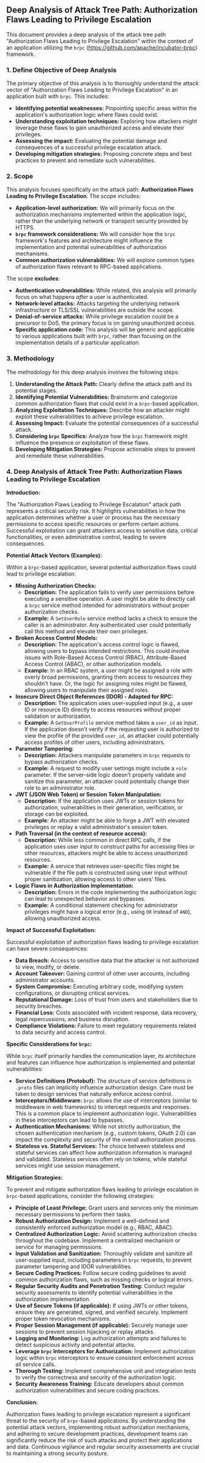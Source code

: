 ## Deep Analysis of Attack Tree Path: Authorization Flaws Leading to Privilege Escalation

This document provides a deep analysis of the attack tree path "Authorization Flaws Leading to Privilege Escalation" within the context of an application utilizing the `brpc` (https://github.com/apache/incubator-brpc) framework.

### 1. Define Objective of Deep Analysis

The primary objective of this analysis is to thoroughly understand the attack vector of "Authorization Flaws Leading to Privilege Escalation" in an application built with `brpc`. This includes:

* **Identifying potential weaknesses:** Pinpointing specific areas within the application's authorization logic where flaws could exist.
* **Understanding exploitation techniques:**  Exploring how attackers might leverage these flaws to gain unauthorized access and elevate their privileges.
* **Assessing the impact:** Evaluating the potential damage and consequences of a successful privilege escalation attack.
* **Developing mitigation strategies:**  Proposing concrete steps and best practices to prevent and remediate such vulnerabilities.

### 2. Scope

This analysis focuses specifically on the attack path: **Authorization Flaws Leading to Privilege Escalation**. The scope includes:

* **Application-level authorization:**  We will primarily focus on the authorization mechanisms implemented within the application logic, rather than the underlying network or transport security provided by HTTPS.
* **`brpc` framework considerations:** We will consider how the `brpc` framework's features and architecture might influence the implementation and potential vulnerabilities of authorization mechanisms.
* **Common authorization vulnerabilities:**  We will explore common types of authorization flaws relevant to RPC-based applications.

The scope **excludes**:

* **Authentication vulnerabilities:** While related, this analysis will primarily focus on what happens *after* a user is authenticated.
* **Network-level attacks:**  Attacks targeting the underlying network infrastructure or TLS/SSL vulnerabilities are outside the scope.
* **Denial-of-service attacks:**  While privilege escalation could be a precursor to DoS, the primary focus is on gaining unauthorized access.
* **Specific application code:** This analysis will be generic and applicable to various applications built with `brpc`, rather than focusing on the implementation details of a particular application.

### 3. Methodology

The methodology for this deep analysis involves the following steps:

1. **Understanding the Attack Path:**  Clearly define the attack path and its potential stages.
2. **Identifying Potential Vulnerabilities:** Brainstorm and categorize common authorization flaws that could exist in a `brpc`-based application.
3. **Analyzing Exploitation Techniques:**  Describe how an attacker might exploit these vulnerabilities to achieve privilege escalation.
4. **Assessing Impact:** Evaluate the potential consequences of a successful attack.
5. **Considering `brpc` Specifics:** Analyze how the `brpc` framework might influence the presence or exploitation of these flaws.
6. **Developing Mitigation Strategies:**  Propose actionable steps to prevent and remediate these vulnerabilities.

### 4. Deep Analysis of Attack Tree Path: Authorization Flaws Leading to Privilege Escalation

**Introduction:**

The "Authorization Flaws Leading to Privilege Escalation" attack path represents a critical security risk. It highlights vulnerabilities in how the application determines whether a user or process has the necessary permissions to access specific resources or perform certain actions. Successful exploitation can grant attackers access to sensitive data, critical functionalities, or even administrative control, leading to severe consequences.

**Potential Attack Vectors (Examples):**

Within a `brpc`-based application, several potential authorization flaws could lead to privilege escalation:

* **Missing Authorization Checks:**
    * **Description:**  The application fails to verify user permissions before executing a sensitive operation. A user might be able to directly call a `brpc` service method intended for administrators without proper authorization checks.
    * **Example:** A `SetUserRole` service method lacks a check to ensure the caller is an administrator. Any authenticated user could potentially call this method and elevate their own privileges.
* **Broken Access Control Models:**
    * **Description:** The application's access control logic is flawed, allowing users to bypass intended restrictions. This could involve issues with Role-Based Access Control (RBAC), Attribute-Based Access Control (ABAC), or other authorization models.
    * **Example:** In an RBAC system, a user might be assigned a role with overly broad permissions, granting them access to resources they shouldn't have. Or, the logic for assigning roles might be flawed, allowing users to manipulate their assigned roles.
* **Insecure Direct Object References (IDOR) - Adapted for RPC:**
    * **Description:**  The application uses user-supplied input (e.g., a user ID or resource ID) directly to access resources without proper validation or authorization.
    * **Example:** A `GetUserProfile` service method takes a `user_id` as input. If the application doesn't verify if the requesting user is authorized to view the profile of the provided `user_id`, an attacker could potentially access profiles of other users, including administrators.
* **Parameter Tampering:**
    * **Description:** Attackers manipulate parameters in `brpc` requests to bypass authorization checks.
    * **Example:** A request to modify user settings might include a `role` parameter. If the server-side logic doesn't properly validate and sanitize this parameter, an attacker could potentially change their role to an administrator role.
* **JWT (JSON Web Token) or Session Token Manipulation:**
    * **Description:** If the application uses JWTs or session tokens for authorization, vulnerabilities in their generation, verification, or storage can be exploited.
    * **Example:** An attacker might be able to forge a JWT with elevated privileges or replay a valid administrator's session token.
* **Path Traversal (in the context of resource access):**
    * **Description:** While less common in direct RPC calls, if the application uses user input to construct paths for accessing files or other resources, attackers might be able to access unauthorized resources.
    * **Example:** A service that retrieves user-specific files might be vulnerable if the file path is constructed using user input without proper sanitization, allowing access to other users' files.
* **Logic Flaws in Authorization Implementation:**
    * **Description:**  Errors in the code implementing the authorization logic can lead to unexpected behavior and bypasses.
    * **Example:** A conditional statement checking for administrator privileges might have a logical error (e.g., using `OR` instead of `AND`), allowing unauthorized access.

**Impact of Successful Exploitation:**

Successful exploitation of authorization flaws leading to privilege escalation can have severe consequences:

* **Data Breach:** Access to sensitive data that the attacker is not authorized to view, modify, or delete.
* **Account Takeover:**  Gaining control of other user accounts, including administrator accounts.
* **System Compromise:**  Executing arbitrary code, modifying system configurations, or disrupting critical services.
* **Reputational Damage:** Loss of trust from users and stakeholders due to security breaches.
* **Financial Loss:**  Costs associated with incident response, data recovery, legal repercussions, and business disruption.
* **Compliance Violations:**  Failure to meet regulatory requirements related to data security and access control.

**Specific Considerations for `brpc`:**

While `brpc` itself primarily handles the communication layer, its architecture and features can influence how authorization is implemented and potential vulnerabilities:

* **Service Definitions (Protobuf):**  The structure of service definitions in `.proto` files can implicitly influence authorization design. Care must be taken to design services that naturally enforce access control.
* **Interceptors/Middleware:** `brpc` allows the use of interceptors (similar to middleware in web frameworks) to intercept requests and responses. This is a common place to implement authorization logic. Vulnerabilities in these interceptors can lead to bypasses.
* **Authentication Mechanisms:**  While not strictly authorization, the chosen authentication mechanism (e.g., custom tokens, OAuth 2.0) can impact the complexity and security of the overall authorization process.
* **Stateless vs. Stateful Services:**  The choice between stateless and stateful services can affect how authorization information is managed and validated. Stateless services often rely on tokens, while stateful services might use session management.

**Mitigation Strategies:**

To prevent and mitigate authorization flaws leading to privilege escalation in `brpc`-based applications, consider the following strategies:

* **Principle of Least Privilege:** Grant users and services only the minimum necessary permissions to perform their tasks.
* **Robust Authorization Design:** Implement a well-defined and consistently enforced authorization model (e.g., RBAC, ABAC).
* **Centralized Authorization Logic:**  Avoid scattering authorization checks throughout the codebase. Implement a centralized mechanism or service for managing permissions.
* **Input Validation and Sanitization:**  Thoroughly validate and sanitize all user-supplied input, including parameters in `brpc` requests, to prevent parameter tampering and IDOR vulnerabilities.
* **Secure Coding Practices:**  Follow secure coding guidelines to avoid common authorization flaws, such as missing checks or logical errors.
* **Regular Security Audits and Penetration Testing:**  Conduct regular security assessments to identify potential vulnerabilities in the authorization implementation.
* **Use of Secure Tokens (if applicable):**  If using JWTs or other tokens, ensure they are generated, signed, and verified securely. Implement proper token revocation mechanisms.
* **Proper Session Management (if applicable):**  Securely manage user sessions to prevent session hijacking or replay attacks.
* **Logging and Monitoring:**  Log authorization attempts and failures to detect suspicious activity and potential attacks.
* **Leverage `brpc` Interceptors for Authorization:**  Implement authorization logic within `brpc` interceptors to ensure consistent enforcement across all service calls.
* **Thorough Testing:**  Implement comprehensive unit and integration tests to verify the correctness and security of the authorization logic.
* **Security Awareness Training:**  Educate developers about common authorization vulnerabilities and secure coding practices.

**Conclusion:**

Authorization flaws leading to privilege escalation represent a significant threat to the security of `brpc`-based applications. By understanding the potential attack vectors, implementing robust authorization mechanisms, and adhering to secure development practices, development teams can significantly reduce the risk of such attacks and protect their applications and data. Continuous vigilance and regular security assessments are crucial to maintaining a strong security posture.